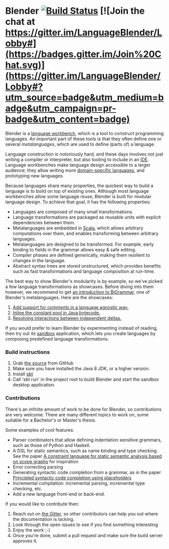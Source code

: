 Blender [![Build Status](https://travis-ci.org/keyboardDrummer/Blender.svg?branch=master)](https://travis-ci.org/keyboardDrummer/Blender) [![Join the chat at https://gitter.im/LanguageBlender/Lobby#](https://badges.gitter.im/Join%20Chat.svg)](https://gitter.im/LanguageBlender/Lobby#?utm_source=badge&utm_medium=badge&utm_campaign=pr-badge&utm_content=badge)
===============

Blender is a [language workbench](https://en.wikipedia.org/wiki/Language_workbench), which is a tool to construct programming languages. An important part of these tools is that they often define one or several _metalanguages_, which are used to define (parts of) a language.

Language construction is notoriously hard, and these days involves not just writing a compiler or interpreter, but also tooling to include in an [IDE](https://en.wikipedia.org/wiki/Integrated_development_environment). Language workbenches make language design accessible to a larger audience; they allow writing more [domain-specific languages](https://en.wikipedia.org/wiki/Domain-specific_language), and prototyping new languages.

Because languages share many properties, the quickest way to build a language is to build on top of existing ones. Although most language workbenches allow some language reuse, Blender is built for modular language design. To achieve that goal, it has the following properties:

- Languages are composed of many small transformations.
- Language transformations are packaged as reusable units with explicit dependencies between them.
- Metalanguages are embedded in [Scala](http://www.scala-lang.org), which allows arbitrary computations over them, and enables transforming between arbitrary languages.
- Metalanguages are designed to be transformed. For example, early binding to fields in the grammar allows easy & safe editing.
- Compiler phases are defined generically, making them resilient to changes in the language.
- Abstract syntax trees are stored unstructured, which provides benefits such as fast transformations and language composition at run-time.

The best way to show Blender's modularity is by example, so we've picked a few language transformations as showcases. Before diving into them however, we recommend to get [an introduction to BiGrammar](http://keyboarddrummer.github.io/Blender/grammar/introduction/), one of Blender's metalanguages. Here are the showcases:

1. [Add support for comments in a language agnostic way.](http://keyboarddrummer.github.io/Blender/grammar/trivia/)
1. [Inline the constant pool in Java bytecode.](http://keyboarddrummer.github.io/Blender/deltas/inline-constant-pool/)
1. [Resolving interactions between independent deltas.](http://keyboarddrummer.github.io/Blender/deltas/delta-interactions/)

If you would prefer to learn Blender by experimenting instead of reading, then try out its [sandbox](http://keyboarddrummer.github.io/Blender/core/sandbox/) application, which lets you create languages by composing predefined language transformations.

### Build instructions

1. Grab [the source](https://github.com/keyboardDrummer/Blender) from GitHub
1. Make sure you have installed the Java 8 JDK, or a higher version.
1. Install <a href="http://www.scala-sbt.org/">sbt</a>
1. Call 'sbt run' in the project root to build Blender and start the sandbox desktop application.

### Contributions
There's an infinite amount of work to be done for Blender, so contributions are very welcome. There are many different topics to work on, some suitable for a Bachelor's or Master's thesis.

Some examples of cool features:
- Parser combinators that allow defining indentation sensitive grammars, such as those of Python and Haskell.
- A DSL for static semantics, such as name binding and type checking. See the paper [A constraint language for static semantic analysis based on scope graphs](http://delivery.acm.org/10.1145/2850000/2847543/p49-antwerpen.pdf?ip=145.129.111.38&id=2847543&acc=OA&key=4D4702B0C3E38B35%2E4D4702B0C3E38B35%2E4D4702B0C3E38B35%2E77FCF3B2F09622E1&CFID=992904318&CFTOKEN=51306518&__acm__=1507451717_5c1e5970ab3ac31fbd9849edb486a802) for inspiration
- Error correcting parsing
- Generating syntactic code completion from a grammar, as in the paper [Principled syntactic code completion using placeholders](http://delivery.acm.org/10.1145/3000000/2997374/p163-amorim.pdf?ip=145.129.111.38&id=2997374&acc=OA&key=4D4702B0C3E38B35%2E4D4702B0C3E38B35%2E4D4702B0C3E38B35%2E77FCF3B2F09622E1&CFID=992904318&CFTOKEN=51306518&__acm__=1507451951_eb454d2173854f174d05e3c1e1526bbd)
- Incremental compilation: incremental parsing, incremental type checking, etc.
- Add a new language front-end or back-end.

If you would like to contribute then:
1. Reach out on [the Gitter](https://gitter.im/LanguageBlender/Lobby), so other contributors can help you out where the documentation is lacking.
1. Look through the open issues to see if you find something interesting
1. Enjoy the work ;-)
1. Once you're done, submit a pull request and make sure the build server approves it.
